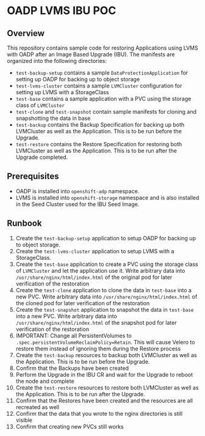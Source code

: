 # OADP LVMS IBU POC

## Overview

This repository contains sample code for restoring Applications using LVMS with OADP after an Image Based Upgrade (IBU). 
The manifests are organized into the following directories:

* `test-backup-setup` contains a sample `DataProtectionApplication` for setting up OADP for backing up to object storage
* `test-lvms-cluster` contains a sample `LVMCluster` configuration for setting up LVMS with a StorageClass
* `test-base` contains a sample application with a PVC using the storage class of `LVMCluster`
* `test-clone` and `test-snapshot` contain sample manifests for cloning and snapshotting the data in base
* `test-backup` contains the Backup Specification for backing up both LVMCluster as well as the Application. This is to be run before the Upgrade.
* `test-restore` contains the Restore Specification for restoring both LVMCluster as well as the Application. This is to be run after the Upgrade completed.

## Prerequisites

* OADP is installed into `openshift-adp` namespace.
* LVMS is installed into `openshift-storage` namespace and is also installed in the Seed Cluster used for the IBU Seed Image.

## Runbook

1. Create the `test-backup-setup` application to setup OADP for backing up to object storage.
2. Create the `test-lvms-cluster` application to setup LVMS with a StorageClass.
3. Create the `test-base` application to create a PVC using the storage class of `LVMCluster` and let the application use it. 
   Write arbitrary data into `/usr/share/nginx/html/index.html` of the original pod for later verification of the restoration
4. Create the `test-clone` application to clone the data in `test-base` into a new PVC. 
   Write arbitrary data into `/usr/share/nginx/html/index.html` of the cloned pod for later verification of the restoration
5. Create the `test-snapshot` application to snapshot the data in `test-base` into a new PVC. 
   Write arbitrary data into `/usr/share/nginx/html/index.html` of the snapshot pod for later verification of the restoration
6. IMPORTANT: Change all PersistentVolumes to `.spec.persistentVolumeReclaimPolicy=Retain`. 
   This will cause Velero to restore them instead of ignoring them during the Restore process
7. Create the `test-backup` resources to backup both LVMCluster as well as the Application. 
   This is to be run before the Upgrade.
8. Confirm that the Backups have been created
9. Perform the Upgrade in the IBU CR and wait for the Upgrade to reboot the node and complete
10. Create the `test-restore` resources to restore both LVMCluster as well as the Application. 
    This is to be run after the Upgrade.
11. Confirm that the Restores have been created and the resources are all recreated as well
12. Confirm that the data that you wrote to the nginx directories is still visible
13. Confirm that creating new PVCs still works
